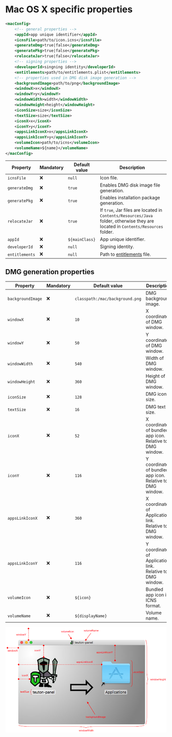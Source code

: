 # Mac OS X specific properties

```xml
<macConfig>
	<!-- general properties -->
	<appId>app unique identifier</appId>
	<icnsFile>path/to/icon.icns</icnsFile>
	<generateDmg>true|false</generateDmg>
	<generatePkg>true|false</generatePkg>
	<relocateJar>true|false</relocateJar>
	<!-- signing properties -->
	<developerId>singning identity</developerId>
	<entitlements>path/to/entitlements.plist</entitlements>
	<!-- properties used in DMG disk image generation -->
	<backgroundImage>path/to/png</backgroundImage>
	<windowX>x</windowX>
	<windowY>y</windowY>
	<windowWidth>width</windowWidth>
	<windowHeight>height</windowHeight>
	<iconSize>size</iconSize>
	<textSize>size</textSize>
	<iconX>x</iconX>
	<iconY>y</iconY>
	<appsLinkIconX>x</appsLinkIconX>
	<appsLinkIconY>y</appsLinkIconY>
	<volumeIcon>path/to/icns</volumeIcon>
	<volumeName>${name}</volumeName>
</macConfig>
```

| Property       | Mandatory | Default value  | Description                                                  |
| -------------- | --------- | -------------- | ------------------------------------------------------------ |
| `icnsFile`     | :x:       | `null`         | Icon file.                                                   |
| `generateDmg`  | :x:       | `true`         | Enables DMG disk image file generation.                      |
| `generatePkg`  | :x:       | `true`         | Enables installation package generation.                     |
| `relocateJar`  | :x:       | `true`         | If `true`, Jar files are located in `Contents/Resources/Java` folder, otherwise they are located in `Contents/Resources` folder. |
| `appId`        | :x:       | `${mainClass}` | App unique identifier.                                       |
| `developerId`  | :x:       | `null`         | Signing identity.                                            |
| `entitlements` | :x:       | `null`         | Path to [entitlements](https://developer.apple.com/documentation/bundleresources/entitlements) file. |

## DMG generation properties

| Property          | Mandatory | Default value                   | Description                                                |
| ----------------- | --------- | ------------------------------- | ---------------------------------------------------------- |
| `backgroundImage` | :x:       | `classpath:/mac/background.png` | DMG background  image.                                     |
| `windowX`         | :x:       | `10`                            | X coordinate of DMG window.                                |
| `windowY`         | :x:       | `50`                            | Y coordinate of DMG window.                                |
| `windowWidth`     | :x:       | `540`                           | Width of DMG window.                                       |
| `windowHeight`    | :x:       | `360`                           | Height of DMG window.                                      |
| `iconSize`        | :x:       | `128`                           | DMG icons size.                                            |
| `textSize`        | :x:       | `16`                            | DMG text size.                                             |
| `iconX`           | :x:       | `52`                            | X coordinate of bundled app icon. Relative to DMG window.  |
| `iconY`           | :x:       | `116`                           | Y coordinate of bundled app icon. Relative to DMG window.  |
| `appsLinkIconX`   | :x:       | `360`                           | X coordinate of Applications link. Relative to DMG window. |
| `appsLinkIconY`   | :x:       | `116`                           | Y coordinate of Applications link. Relative to DMG window. |
| `volumeIcon`      | :x:       | `${icon}`                       | Bundled app icon in ICNS format.                           |
| `volumeName`      | :x:       | `${displayName}`                | Volume name.                                               |

![DMG properties explained](dmg-properties-explained.png)
